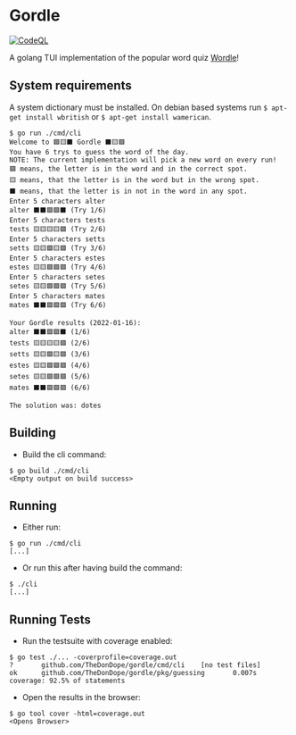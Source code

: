 # Gordle

[![CodeQL](https://github.com/TheDonDope/gordle/actions/workflows/codeql-analysis.yml/badge.svg)](https://github.com/TheDonDope/gordle/actions/workflows/codeql-analysis.yml)

A golang TUI implementation of the popular word quiz [Wordle](https://www.powerlanguage.co.uk/wordle/)!

## System requirements

A system dictionary must be installed. On debian based systems run `$ apt-get install wbritish` or `$ apt-get install wamerican`.

```shell
$ go run ./cmd/cli
Welcome to 🟩🟨⬛ Gordle ⬛🟨🟩
You have 6 trys to guess the word of the day.
NOTE: The current implementation will pick a new word on every run!
🟩 means, the letter is in the word and in the correct spot.
🟨 means, that the letter is in the word but in the wrong spot.
⬛ means, that the letter is in not in the word in any spot.
Enter 5 characters alter
alter ⬛⬛🟩🟩⬛ (Try 1/6)
Enter 5 characters tests
tests 🟨🟨🟨🟨🟩 (Try 2/6)
Enter 5 characters setts
setts 🟨🟨🟩🟨🟩 (Try 3/6)
Enter 5 characters estes
estes 🟨🟨🟩🟩🟩 (Try 4/6)
Enter 5 characters setes
setes 🟨🟨🟩🟩🟩 (Try 5/6)
Enter 5 characters mates
mates ⬛⬛🟩🟩🟩 (Try 6/6)

Your Gordle results (2022-01-16):
alter ⬛⬛🟩🟩⬛ (1/6)
tests 🟨🟨🟨🟨🟩 (2/6)
setts 🟨🟨🟩🟨🟩 (3/6)
estes 🟨🟨🟩🟩🟩 (4/6)
setes 🟨🟨🟩🟩🟩 (5/6)
mates ⬛⬛🟩🟩🟩 (6/6)

The solution was: dotes
```

## Building

- Build the cli command:

```shell
$ go build ./cmd/cli
<Empty output on build success>
```

## Running

- Either run:

```shell
$ go run ./cmd/cli
[...]
```

- Or run this after having build the command:

```shell
$ ./cli
[...]
```

## Running Tests

- Run the testsuite with coverage enabled:

```shell
$ go test ./... -coverprofile=coverage.out
?       github.com/TheDonDope/gordle/cmd/cli    [no test files]
ok      github.com/TheDonDope/gordle/pkg/guessing       0.007s  coverage: 92.5% of statements
```

- Open the results in the browser:

```shell
$ go tool cover -html=coverage.out
<Opens Browser>
```

